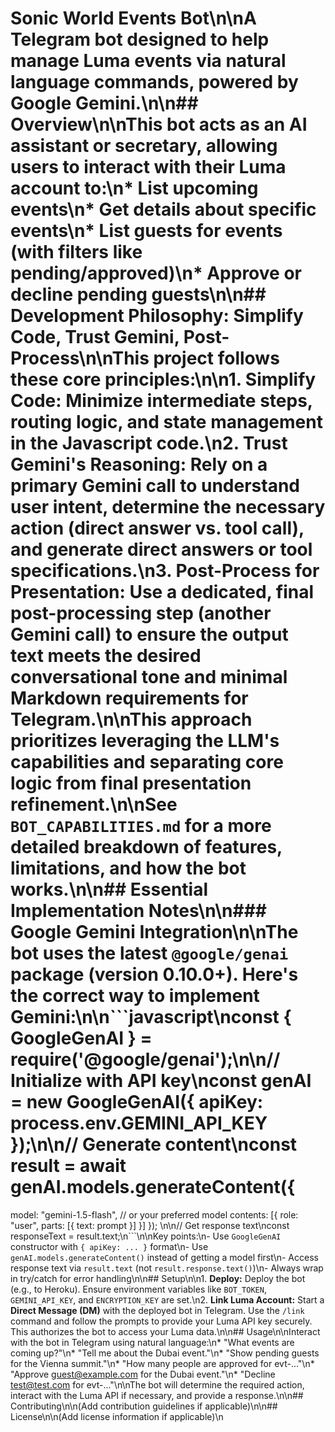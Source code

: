# Sonic World Events Bot\n\nA Telegram bot designed to help manage Luma events via natural language commands, powered by Google Gemini.\n\n## Overview\n\nThis bot acts as an AI assistant or secretary, allowing users to interact with their Luma account to:\n*   List upcoming events\n*   Get details about specific events\n*   List guests for events (with filters like pending/approved)\n*   Approve or decline pending guests\n\n## Development Philosophy: Simplify Code, Trust Gemini, Post-Process\n\nThis project follows these core principles:\n\n1.  **Simplify Code:** Minimize intermediate steps, routing logic, and state management in the Javascript code.\n2.  **Trust Gemini's Reasoning:** Rely on a primary Gemini call to understand user intent, determine the necessary action (direct answer vs. tool call), and generate direct answers or tool specifications.\n3.  **Post-Process for Presentation:** Use a dedicated, final post-processing step (another Gemini call) to ensure the output text meets the desired conversational tone and minimal Markdown requirements for Telegram.\n\nThis approach prioritizes leveraging the LLM's capabilities and separating core logic from final presentation refinement.\n\nSee `BOT_CAPABILITIES.md` for a more detailed breakdown of features, limitations, and how the bot works.\n\n## Essential Implementation Notes\n\n### Google Gemini Integration\n\nThe bot uses the latest `@google/genai` package (version 0.10.0+). Here's the correct way to implement Gemini:\n\n```javascript\nconst { GoogleGenAI } = require('@google/genai');\n\n// Initialize with API key\nconst genAI = new GoogleGenAI({ apiKey: process.env.GEMINI_API_KEY });\n\n// Generate content\nconst result = await genAI.models.generateContent({
  model: "gemini-1.5-flash", // or your preferred model
  contents: [{ role: "user", parts: [{ text: prompt }] }]
});
\n\n// Get response text\nconst responseText = result.text;\n```\n\nKey points:\n- Use `GoogleGenAI` constructor with `{ apiKey: ... }` format\n- Use `genAI.models.generateContent()` instead of getting a model first\n- Access response text via `result.text` (not `result.response.text()`)\n- Always wrap in try/catch for error handling\n\n## Setup\n\n1.  **Deploy:** Deploy the bot (e.g., to Heroku). Ensure environment variables like `BOT_TOKEN`, `GEMINI_API_KEY`, and `ENCRYPTION_KEY` are set.\n2.  **Link Luma Account:** Start a **Direct Message (DM)** with the deployed bot in Telegram. Use the `/link` command and follow the prompts to provide your Luma API key securely. This authorizes the bot to access your Luma data.\n\n## Usage\n\nInteract with the bot in Telegram using natural language:\n*   \"What events are coming up?\"\n*   \"Tell me about the Dubai event.\"\n*   \"Show pending guests for the Vienna summit.\"\n*   \"How many people are approved for evt-...\"\n*   \"Approve guest@example.com for the Dubai event.\"\n*   \"Decline test@test.com for evt-...\"\n\nThe bot will determine the required action, interact with the Luma API if necessary, and provide a response.\n\n## Contributing\n\n(Add contribution guidelines if applicable)\n\n## License\n\n(Add license information if applicable)\n